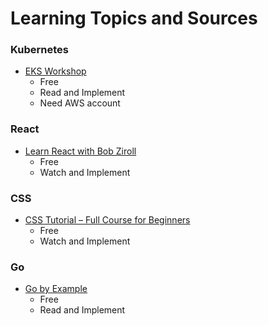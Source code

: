 # Learning Topics and Sources

### Kubernetes

* [EKS Workshop](https://www.eksworkshop.com/)
  * Free
  * Read and Implement
  * Need AWS account

### React

* [Learn React with Bob Ziroll](https://scrimba.com/learn/learnreact)
  * Free
  * Watch and Implement
  
### CSS
* [CSS Tutorial – Full Course for Beginners](https://www.youtube.com/watch?v=OXGznpKZ_sA)
  * Free
  * Watch and Implement

### Go

* [Go by Example](https://gobyexample.com/)
  * Free
  * Read and Implement
